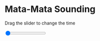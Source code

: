 <h1>Mata-Mata Sounding</h1>
<p>Drag the slider to change the time</p>

<div class="slidecontainer">
<input oninput='setImage(this)' class="slider" type="range" min="0" max="5" value="0" step="1" />
<img id='img'/>
</div>

<script>
var img = document.getElementById('img');
var img_array = ['/assets/images/skwt/skd_mat_wrfout_d01_2020-06-27_12:00:00.png',
'/assets/images/skwt/skd_mat_wrfout_d01_2020-06-27_18:00:00.png',
'/assets/images/skwt/skd_mat_wrfout_d01_2020-06-28_00:00:00.png',
'/assets/images/skwt/skd_mat_wrfout_d01_2020-06-28_06:00:00.png',
'/assets/images/skwt/skd_mat_wrfout_d01_2020-06-28_12:00:00.png',];
function setImage(obj)
{
        var value = obj.value;
        img.src = img_array[value];

}
</script>
